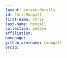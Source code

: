 ```yaml
---
layout: person-details
id: ChrisMungall
first-name: Chris
last-name: Mungall
collection: people
affiliation:
homepage:
github_username: cmungall
orcid:
---
```

